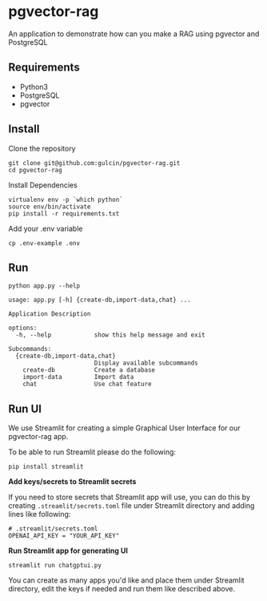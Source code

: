 # pgvector-rag
An application to demonstrate how can you make a RAG using pgvector and PostgreSQL

## Requirements
- Python3
- PostgreSQL
- pgvector

## Install

Clone the repository

```
git clone git@github.com:gulcin/pgvector-rag.git
cd pgvector-rag
```

Install Dependencies

```
virtualenv env -p `which python`
source env/bin/activate
pip install -r requirements.txt
```

Add your .env variable

```
cp .env-example .env
```

## Run

```
python app.py --help

usage: app.py [-h] {create-db,import-data,chat} ...

Application Description

options:
  -h, --help            show this help message and exit

Subcommands:
  {create-db,import-data,chat}
                        Display available subcommands
    create-db           Create a database
    import-data         Import data
    chat                Use chat feature
```

## Run UI 

We use Streamlit for creating a simple Graphical User Interface for our pgvector-rag app. 

To be able to run Streamlit please do the following:

```
pip install streamlit
```

**Add keys/secrets to Streamlit secrets**

If you need to store secrets that Streamlit app will use, you can do this by creating
`.streamlit/secrets.toml` file under Streamlit directory and adding lines like following:

```
# .streamlit/secrets.toml
OPENAI_API_KEY = "YOUR_API_KEY"
```
**Run Streamlit app for generating UI**

```
streamlit run chatgptui.py
```
You can create as many apps you'd like and place them under Streamlit directory,
edit the keys if needed and run them like described above. 




